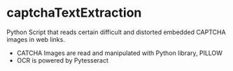 # captchaTextExtraction
Python Script that reads certain difficult and distorted embedded CAPTCHA images in web links. 
- CATCHA Images are read and manipulated with Python library, PILLOW
- OCR is powered by Pytesseract
